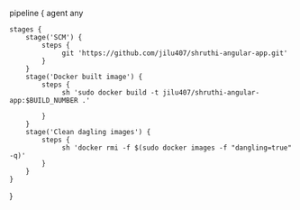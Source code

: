 pipeline {
    agent any

    stages {
        stage('SCM') {
            steps {
                 git 'https://github.com/jilu407/shruthi-angular-app.git'
            }
        }
        stage('Docker built image') {
            steps {
                 sh 'sudo docker build -t jilu407/shruthi-angular-app:$BUILD_NUMBER .'
                 
            }
        }
        stage('Clean dagling images') {
            steps {
                 sh 'docker rmi -f $(sudo docker images -f "dangling=true" -q)'
            }
        }
    }
}
